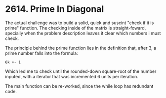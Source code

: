 # 2614. Prime In Diagonal

The actual challenge was to build a solid, quick and suscint "check if it is prime" function. The checking inside of the matrix is straight-foward, specially when the problem description leaves it clear which numbers i must check.

The principle behind the prime function lies in the definition that, after 3, a prime number falls into the formula:

`6k +- 1`

Which led me to check until the rounded-down square-root of the number inputed, with a iterator that was incremented 6 units per iteration.

The main function can be re-worked, since the while loop has redundant code.
